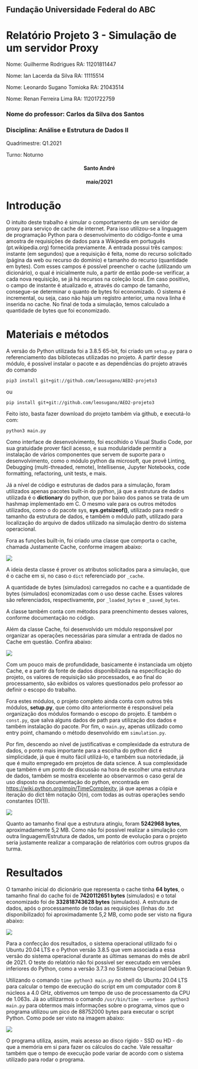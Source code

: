 <h2>Fundação Universidade Federal do ABC</h2>

<h1>Relatório Projeto 3 - Simulação de um servidor Proxy</h1>




<p>Nome: Guilherme Rodrigues				RA: 11201811447</p>
<p>Nome: Ian Lacerda da Silva				RA: 11115514</p>
<p>Nome: Leonardo Sugano Tomioka			RA: 21043514</p>
<p>Nome: Renan Ferreira Lima				RA: 11201722759</p>


<h3>Nome do professor: Carlos da Silva dos Santos<h3>
<h3>Disciplina: Análise e Estrutura de Dados II</h3>
<p>Quadrimestre: Q1.2021</p>
<p>Turno: Noturno</p>

<h4 style="display:flex; justify-content: center;">Santo André<h4>
<h4 style="display:flex; justify-content: center;">maio/2021<h4>
  
<h1>Introdução</h1>
 
<p>O intuito deste trabalho é simular o comportamento de um servidor de proxy para serviço de cache de internet. Para isso utilizou-se a linguagem de programação Python para o desenvolvimento do código-fonte e uma amostra de requisições de dados para a Wikipedia em português (pt.wikipedia.org) fornecida previamente.
A entrada possui três campos: instante (em segundos) que a requisição é feita, nome do recurso solicitado (página da web ou recurso do domínio) e tamanho do recurso (quantidade em bytes).  Com esses campos é possível preencher o cache (utilizando um dicionário), o qual é inicialmente nulo, a partir de então pode-se verificar, a cada nova requisição, se já há recursos na coleção local. Em caso positivo, o campo de instante é atualizado e, através do campo de tamanho, consegue-se determinar o quanto de bytes foi economizado. O sistema é incremental, ou seja, caso não haja um registro anterior, uma nova linha é inserida no cache.
No final de toda a simulação, temos calculado a quantidade de bytes que foi economizado.
</p>


<h1>Materiais e métodos</h1>

<p>A versão do Python utilizada foi a 3.8.5 65-bit, foi criado um <code>setup.py</code> para o referenciamento das bibliotecas utilizadas no projeto. A partir desse módulo, é possível instalar o pacote e as dependências do projeto através do comando</p>

<pre><code>pip3 install git+git://github.com/leosugano/AED2-projeto3</code></pre>

<p>ou</p>

<pre><code>pip install git+git://github.com/leosugano/AED2-projeto3</code></pre>


<p>Feito isto, basta fazer download do projeto também via github, e executá-lo com:</p>
<pre><code>python3 main.py</code></pre>

<p>Como interface de desenvolvimento, foi escolhido o Visual Studio Code, por sua gratuidade prover fácil acesso, e sua modularidade permitir a instalação de vários componentes que servem de suporte para o desenvolvimento, como o módulo python da microsoft, que provê Linting, Debugging (multi-threaded, remote), Intellisense, Jupyter Notebooks, code formatting, refactoring, unit tests, e mais.</p>

<p>Já a nível de código e estruturas de dados para a simulação, foram utilizados apenas pacotes built-in do python, já que a estrutura de dados utilizada é o <b>dictionary</b> do python, que por baixo dos panos se trata de um hashmap implementado em C. O mesmo vale para os outros métodos utilizados, como o do pacote sys, <b>sys.getsizeof()</b>, utilizado para medir o tamanho da estrutura de dados, e também o módulo path, utilizado para localização do arquivo de dados utilizado na simulação dentro do sistema operacional.</p>

<p>Fora as funções built-in, foi criado uma classe que comporta o cache, chamada Justamente Cache, conforme imagem abaixo:</p>
<img src="1.PNG">

<p>A ideia desta classe é prover os atributos solicitados para a simulação, que é o cache em si, no caso o <code>dict</code> referenciado por <code>_cache</code>.</p>

<p>A quantidade de bytes (simulados) carregados no cache e a quantidade de bytes (simulados) economizadas com o uso desse cache. Esses valores são referenciados, respectivamente, por <code>_loaded_bytes</code> e <code>_saved_bytes</code>.</p>

<p>A classe também conta com métodos para preenchimento desses valores, conforme documentação no código.</p>

<p>Além da classe Cache, foi desenvolvido um módulo responsável por organizar as operações necessárias para simular a entrada de dados no Cache em questão. Confira abaixo:</p>
<img src="2.PNG">

<p>Com um pouco mais de profundidade, basicamente é instanciada um objeto Cache, e a partir da fonte de dados disponibilizada na especificação do projeto, os valores de requisição são processados, e ao final do processamento, são exibidos os valores questionados pelo professor ao definir o escopo do trabalho.</p>

<p>Fora estes módulos, o projeto completo ainda conta com outros três módulos, <b>setup.py</b>, que como dito anteriormente é responsável pela organização dos módulos formando o escopo do projeto. E também o <code>const.py</code>, que salva alguns dados de path para utilização dos dados e também instalação do pacote. Por fim, o <code>main.py</code>, apenas utilizado como entry point, chamando o método desenvolvido em <code>simulation.py</code>.</p>


<p>Por fim, descendo ao nível de justificativas e complexidade da estrutura de dados, o ponto mais importante para a escolha do python dict é simplicidade, já que é muito fácil utilizá-lo, e também sua notoriedade, já que é muito empregado em projetos de data science. A sua complexidade que também é um ponto de discussão na hora de escolher uma estrutura de dados, também se mostra excelente ao observarmos o caso geral de uso disposto na documentação do python, encontrada em <a href="https://wiki.python.org/moin/TimeComplexity">https://wiki.python.org/moin/TimeComplexity</a>, já que apenas a cópia e iteração do dict têm notação O(n), com todas as outras operações sendo constantes (O(1)).</p>
<img src="3.PNG">

<p>Quanto ao tamanho final que a estrutura atingiu, foram <b>5242968 bytes</b>, aproximadamente 5,2 MB. Como não foi possível realizar a simulação com outra linguagem/Estrutura de dados, um ponto de evolução para o projeto seria justamente realizar a comparação de relatórios com outros grupos da turma.</p>

<h1>Resultados</h1>

<p>O tamanho inicial do dicionário que representa o cache tinha <b>64 bytes</b>, o tamanho final do cache foi de <b>7420112651 bytes</b> (simulados) e o total economizado foi de <b>332818743628 bytes</b> (simulados). A estrutura de dados, após o processamento de todas as requisições (linhas do .txt disponibilizado) foi aproximadamente 5,2 MB, como pode ser visto na figura abaixo:</p>
<img src="4.PNG">

<p>Para a confecção dos resultados, o sistema operacional utilizado foi o Ubuntu 20.04 LTS e o Python versão 3.8.5 que vem associada a essa versão do sistema operacional durante as últimas semanas do mês de abril de 2021. O teste do relatório não foi possível ser executado em versões inferiores do Python, como a versão 3.7.3 no Sistema Operacional Debian 9.</p>

<p>Utilizando o comando <code>time python3 main.py</code> no shell do Ubuntu 20.04 LTS para calcular o tempo de execução do script em um computador com 8 núcleos a 4.0 GHz, obtivemos um tempo de uso de processamento da CPU de 1.063s. Já ao utilizarmos o comando  <code>/usr/bin/time --verbose  python3 main.py</code> para obtermos mais informações sobre o programa, vimos que o programa utilizou um pico de 88752000 bytes para executar o script Python. Como pode ser visto na imagem abaixo:</p>
<img src="5.PNG">
<p>O programa utiliza, assim, mais acesso ao disco rígido - SSD ou HD - do que a memória em si para fazer os cálculos do cache. Vale ressaltar também que o tempo de execução pode variar de acordo com o sistema utilizado para rodar o programa.</p>

<p></p>
<p></p>
  
